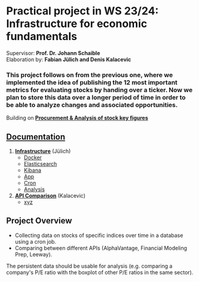 # Practical project in WS 23/24: Infrastructure for economic fundamentals

Supervisor: __Prof. Dr. Johann Schaible__\
Elaboration by: __Fabian Jülich and Denis Kalacevic__

### This project follows on from the previous one, where we implemented the idea of ​​publishing the 12 most important metrics for evaluating stocks by handing over a ticker. Now we plan to store this data over a longer period of time in order to be able to analyze changes and associated opportunities.

Building on __[Procurement & Analysis of stock key figures](./archive/WI-Projekt_SS23_Juelich_Kalacevic/)__

## [Documentation](./documentation.md)
1. [__Infrastructure__](./documentation.md#) (Jülich)
    - [Docker](./documentation.md#)
    - [Elasticsearch](./documentation.md#)
    - [Kibana](./documentation.md#)
    - [App](./documentation.md#)
    - [Cron](./documentation.md#)
    - [Analysis](./documentation.md#)
2. [__API Comparison__](./documentation.md#) (Kalacevic)
    - [xyz](./documentation.md#xyz)

## Project Overview
- Collecting data on stocks of specific indices over time in a database using a cron job.
- Comparing between different APIs (AlphaVantage, Financial Modeling Prep, Leeway).

The persistent data should be usable for analysis (e.g. comparing a company's P/E ratio with the boxplot of other P/E ratios in the same sector).